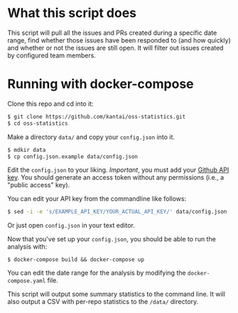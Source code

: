 # What this script does

This script will pull all the issues and PRs created during a specific
date range, find whether those issues have been responded to (and how
quickly) and whether or not the issues are still open. It will filter
out issues created by configured team members. 

# Running with docker-compose

Clone this repo and cd into it:

```bash
$ git clone https://github.com/kantai/oss-statistics.git
$ cd oss-statistics
```

Make a directory `data/` and copy your `config.json` into it.

```bash
$ mdkir data
$ cp config.json.example data/config.json
```

Edit the `config.json` to your liking. *Important*, you must add
your [Github API key](https://github.com/settings/tokens). You should
generate an access token without any permissions (i.e., a "public access"
key).


You can edit your API key from the commandline like follows:

```bash
$ sed -i -e 's/EXAMPLE_API_KEY/YOUR_ACTUAL_API_KEY/' data/config.json
```

Or just open `config.json` in your text editor.


Now that you've set up your `config.json`, you should be able to run the analysis
with:

```
$ docker-compose build && docker-compose up
```

You can edit the date range for the analysis by modifying the `docker-compose.yaml` file.

This script will output some summary statistics to the command line. It will also output a CSV with per-repo statistics to the `/data/` directory.

